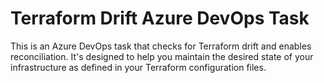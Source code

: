 # Terraform Drift Azure DevOps Task

This is an Azure DevOps task that checks for Terraform drift and enables reconciliation. It's designed to help you maintain the desired state of your infrastructure as defined in your Terraform configuration files.